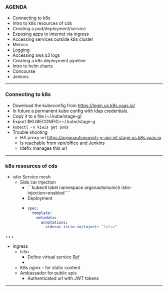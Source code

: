 ### AGENDA
-	Connecting to k8s
-	Intro to k8s resources of cds
-	Creating a pod/deployment/service
-	Exposing apps to internet via ingress
-	Accessing services outside k8s cluster
-	Metrics
- Logging
-	Accessing aws s3 logs
-	Creating a k8s deployment pipeline
-	Intro to helm charts 
- Concourse
- Jenkins
---
### Connecting to k8s
- Download the kubeconfig from https://login.us.k8s.yaas.io/
- In future a permanent kube config with ldap credentials.
- Copy it to a file  (~/.kube/stage-g)
- Export $KUBECONFIG=~/.kube/stage-g
- ```kubectl -n kiwis get pods```
- Trouble shooting 
  - HA proxy url https://argonautsmunich-g-api-int.stage.us.k8s.yaas.io 
  - Is reachable from vpn/office and Jenkins
  - Idefix manages this url
---
### k8s resources of cds
- istio Service mesh
  - Side car injection
    - ```kubectl label namespace argonautsmunich istio-injection=enabled````
    - Deployment
    - ```yml
      spec:
        template:
          metadata:
            annotations:
              sidecar.istio.io/inject: “false”
       ``` 

+++
- Ingress
  - Istio
    - Define virtual service [Ref](https://wiki.hybris.com/x/_ruHG)
    -   
  - K8s nginx - for static content
  - Ambassador for public apis
    - Authenticated url with JWT tokens 

---
